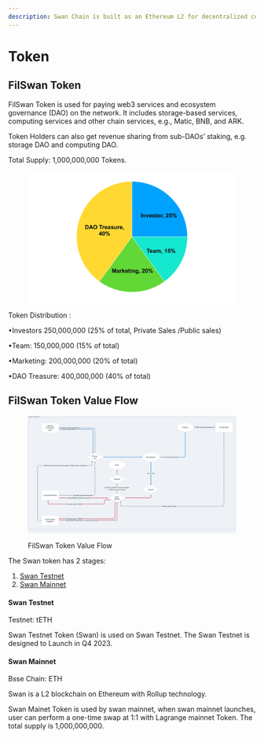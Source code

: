 ```yaml
---
description: Swan Chain is built as an Ethereum L2 for decentralized computing networks.
---
```


# Token

## FilSwan Token

FilSwan Token is used for paying web3 services and ecosystem governance (DAO) on the network. It includes storage-based services, computing services and other chain services, e.g., Matic, BNB, and ARK.

Token Holders can also get revenue sharing from sub-DAOs’ staking, e.g. storage DAO and computing DAO.

Total Supply: 1,000,000,000 Tokens.

<figure><img src="../../.gitbook/assets/image (58).png" alt=""><figcaption></figcaption></figure>

Token Distribution :

•Investors 250,000,000 (25% of total, Private Sales /Public sales)

•Team: 150,000,000 (15% of total)&#x20;

•Marketing: 200,000,000 (20% of total)

•DAO Treasure: 400,000,000 (40% of total)

## FilSwan Token Value Flow

<figure><img src="../../.gitbook/assets/image (4).png" alt=""><figcaption><p>FilSwan Token Value Flow</p></figcaption></figure>

The Swan token has 2 stages:

1. [Swan Testnet](token.md#swan-testnet-token)
2. [Swan Mainnet](token.md#swan-mainet-token)

#### Swan Testnet&#x20;

Testnet: tETH

Swan Testnet Token (Swan) is used on Swan Testnet. The Swan Testnet  is designed to Launch in Q4 2023.

#### Swan Mainnet

Bsse Chain: ETH

Swan is a L2 blockchain on Ethereum with Rollup technology.

Swan Mainet Token is used by swan mainnet, when swan mainnet launches, user can perform a one-time swap at 1:1 with Lagrange mainnet Token. The total supply is 1,000,000,000.
